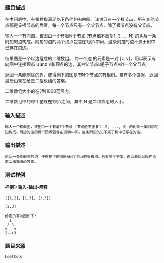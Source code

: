 ### 题目描述

在本问题中，有根树指满足以下条件的有向图。该树只有一个根节点，所有其他节点都是该根节点的后继。每一个节点只有一个父节点，除了根节点没有父节点。

输入一个有向图，该图由一个有着N个节点 (节点值不重复1, 2, ..., N) 的树及一条附加的边构成。附加的边的两个顶点包含在1到N中间，这条附加的边不属于树中已存在的边。

结果图是一个以边组成的二维数组。 每一个边 的元素是一对 [u, v]，用以表示有向图中连接顶点 u and v和顶点的边，其中父节点u是子节点v的一个父节点。

返回一条能删除的边，使得剩下的图是有N个节点的有根树。若有多个答案，返回最后出现在给定二维数组的答案。

二维数组大小的在3到1000范围内。

二维数组中的每个整数在1到N之间，其中 N 是二维数组的大小。

### 输入描述

```
输入一个有向图，该图由一个有着N个节点 (节点值不重复1, 2, ..., N) 的树及一条附加的边构成。附加的边的两个顶点包含在1到N中间，这条附加的边不属于树中已存在的边。
```
### 输出描述

```
返回一条能删除的边，使得剩下的图是有N个节点的有根树。若有多个答案，返回最后出现在给定二维数组的答案。
```

### 测试样例
#### 样例1: 输入-输出-解释
```
[[1,2], [1,3], [2,3]]
```
```
[2,3]
```
```
给定的有向图如下:
  1
 / \
v   v
2-->3
```
### 题目来源  
`LeetCode`